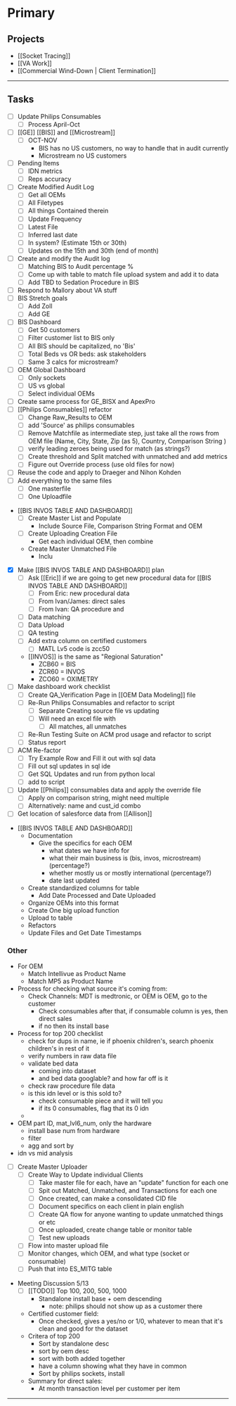 
# Primary

## Projects
- [[Socket Tracing]]
- [[VA Work]] 
- [[Commercial Wind-Down | Client Termination]]
---

## Tasks
- [ ] Update Philips Consumables 
	- [ ] Process April-Oct
- [ ] [[GE]] [[BIS]] and [[Microstream]]
	- [ ] OCT-NOV 
		- BIS has no US customers, no way to handle that in audit currently
		- Microstream no US customers
- [ ] Pending Items 
	- [ ] IDN metrics
	- [ ] Reps accuracy
- [ ] Create Modified Audit Log 
	- [ ] Get all OEMs
	- [ ] All Filetypes
	- [ ] All things Contained therein
	- [ ] Update Frequency
	- [ ] Latest File
	- [ ] Inferred last date
	- [ ] In system? (Estimate 15th or 30th)
	- [ ] Updates on the 15th and 30th (end of month)
- [ ] Create and modify the Audit log
	- [ ] Matching BIS to Audit percentage %
	- [ ] Come up with table to match file upload system and add it to data
	- [ ] Add TBD to Sedation Procedure in BIS
- [ ] Respond to Mallory about VA stuff
- [ ] BIS Stretch goals
	- [ ] Add Zoll
	- [ ] Add GE
- [ ] BIS Dashboard
	- [ ] Get 50 customers
	- [ ] Filter customer list to BIS only
	- [ ] All BIS should be capitalized, no 'Bis'
	- [ ] Total Beds vs OR beds: ask stakeholders
	- [ ] Same 3 calcs for microstream?
- [ ] OEM Global Dashboard
	- [ ] Only sockets
	- [ ] US vs global
	- [ ] Select individual OEMs
- [ ] Create same process for GE_BISX and ApexPro
- [ ] [[Philips Consumables]] refactor
	- [ ] Change Raw_Results to OEM
	- [ ] add 'Source' as philips consumables
	- [ ] Remove Matchfile as intermediate step, just take all the rows from OEM file (Name, City, State, Zip (as 5), Country, Comparison String )
	- [ ] verify leading zeroes being used for match (as strings?)
	- [ ] Create threshold and Split matched with unmatched and add metrics
	- [ ] Figure out Override process (use old files for now)
- [ ] Reuse the code and apply to Draeger and Nihon Kohden
- [ ] Add everything to the same files
	- [ ] One masterfile
	- [ ] One Uploadfile
- [[BIS INVOS TABLE AND DASHBOARD]]
	- [ ] Create Master List and Populate
		- Include Source File, Comparison String Format and OEM
	- [ ] Create Uploading Creation File
		- Get each individual OEM, then combine
	- Create Master Unmatched File
		- Inclu
- [x] Make [[BIS INVOS TABLE AND DASHBOARD]] plan
	- [ ] Ask [[Eric]] if we are going to get new procedural data for [[BIS INVOS TABLE AND DASHBOARD]]
		- [ ] From Eric: new procedural data
		- [ ] From Ivan/James: direct sales
		- [ ] From Ivan: QA procedure and 
	- [ ] Data matching
	- [ ] Data Upload
	- [ ] QA testing
	- [ ] Add extra column on certified customers
		- [ ] MATL Lv5 code is zcc50
	- [[INVOS]] is the same as "Regional Saturation" 
		- ZCB60 = BIS
		- ZCR60 = INVOS
		- ZCO60 = OXIMETRY
- [ ] Make dashboard work checklist
	- [ ] Create QA_Verification Page in [[OEM Data Modeling]] file
	- [ ] Re-Run Philips Consumables and refactor to script
		- [ ] Separate Creating source file vs updating
		- [ ] Will need an excel file with
			- [ ] All matches, all unmatches
	- [ ] Re-Run Testing Suite on ACM prod usage and refactor to script
	- [ ] Status report 
- [ ] ACM Re-factor
	- [ ] Try Example Row and Fill it out with sql data
	- [ ] Fill out sql updates in sql ide
	- [ ] Get SQL Updates and run from python local
	- [ ] add to script
- [ ] Update [[Philips]] consumables data and apply the override file
	- [ ] Apply on comparison string, might need multiple
	- [ ] Alternatively: name and cust_id combo
- [ ] Get location of salesforce data from [[Allison]]
- [[BIS INVOS TABLE AND DASHBOARD]]
	- Documentation
		- Give the specifics for each OEM
			- what dates we have info for
			- what their main business is (bis, invos, microstream) (percentage?)
			- whether mostly us or mostly international (percentage?)
			- date last updated
	- Create standardized columns for table
		- Add Date Processed and Date Uploaded
	- Organize OEMs into this format
	- Create One big upload function
	- Upload to table
	- Refactors
	- Update Files and Get Date Timestamps



### Other
- For OEM
	- Match Intellivue as Product Name
	- Match MP5 as Product Name
- Process for checking what source it's coming from:
	- Check Channels: MDT is medtronic, or OEM is OEM, go to the customer
		- Check consumables after that, if consumable column is yes, then direct sales
		- if no then its install base
- Process for top 200 checklist
	- check for dups in name, ie if phoenix children's, search phoenix children's in rest of it
	- verify numbers in raw data file
	- validate bed data 
		- coming into dataset
		- and bed data googlable? and how far off is it
	- check raw procedure file data
	- is this idn level or is this sold to?
		- check consumable piece and it will tell you
		- if its 0 consumables, flag that its 0 idn
	- 
- OEM part ID, mat_lvl6_num, only the hardware
	- install base num from hardware
	- filter
	- agg and sort by 
- idn vs mid analysis
- [ ] Create Master Uploader
	- [ ] Create Way to Update individual Clients
		- [ ] Take master file for each, have an "update" function for each one
		- [ ] Spit out Matched, Unmatched, and Transactions for each one
		- [ ] Once created, can make a consolidated CID file
		- [ ] Document specifics on each client in plain english
		- [ ] Create QA flow for anyone wanting to update unmatched things or etc
		- [ ] Once uploaded, create change table or monitor table
		- [ ] Test new uploads
	- [ ] Flow into master upload file
	- [ ] Monitor changes, which OEM, and what type (socket or consumable)
	- [ ] Push that into ES_MITG table
- Meeting Discussion 5/13
	- [ ] [[TODO]] Top 100, 200, 500, 1000
		- Standalone install base + oem descending
			- note: philips should not show up as a customer there
	- Certified customer field:
		- Once checked, gives a yes/no or 1/0, whatever to mean that it's clean and good for the dataset
	- Critera of top 200
		- Sort by standalone desc
		- sort by oem desc
		- sort with both added together
		- have a column showing what they have in common
		- Sort by philips sockets, install 
	- Summary for direct sales:
		- At month transaction level per customer per item


---
